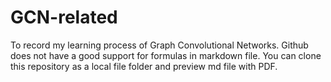 # GCN-related
To record my learning process of Graph Convolutional Networks.
Github does not have a good support for formulas in markdown file. You can
 clone this repository as a local file folder and preview md file with PDF.
